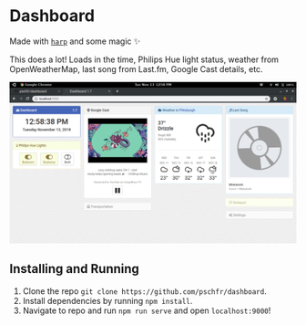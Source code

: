 # Dashboard
Made with [`harp`](https://github.com/sintaxi/harp) and some magic ✨

This does a lot! Loads in the time, Philips Hue light status, weather from OpenWeatherMap, last song from Last.fm, Google Cast details, etc.

![screenshot](public/img/screenshot.png)

## Installing and Running
1. Clone the repo `git clone https://github.com/pschfr/dashboard`.
2. Install dependencies by running `npm install`.
3. Navigate to repo and run `npm run serve` and open `localhost:9000`!
